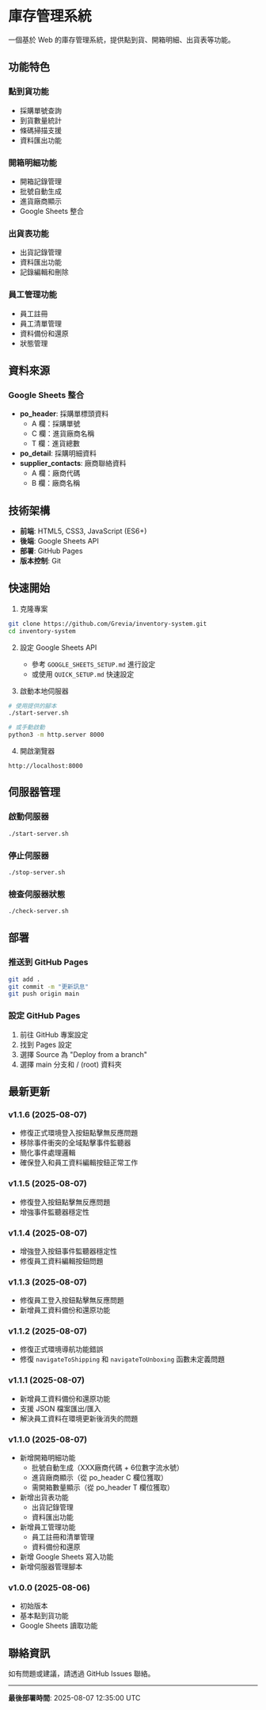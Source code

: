 # 庫存管理系統

一個基於 Web 的庫存管理系統，提供點到貨、開箱明細、出貨表等功能。

## 功能特色

### 點到貨功能
- 採購單號查詢
- 到貨數量統計
- 條碼掃描支援
- 資料匯出功能

### 開箱明細功能
- 開箱記錄管理
- 批號自動生成
- 進貨廠商顯示
- Google Sheets 整合

### 出貨表功能
- 出貨記錄管理
- 資料匯出功能
- 記錄編輯和刪除

### 員工管理功能
- 員工註冊
- 員工清單管理
- 資料備份和還原
- 狀態管理

## 資料來源

### Google Sheets 整合
- **po_header**: 採購單標頭資料
  - A 欄：採購單號
  - C 欄：進貨廠商名稱
  - T 欄：進貨總數
- **po_detail**: 採購明細資料
- **supplier_contacts**: 廠商聯絡資料
  - A 欄：廠商代碼
  - B 欄：廠商名稱

## 技術架構

- **前端**: HTML5, CSS3, JavaScript (ES6+)
- **後端**: Google Sheets API
- **部署**: GitHub Pages
- **版本控制**: Git

## 快速開始

1. 克隆專案
```bash
git clone https://github.com/Grevia/inventory-system.git
cd inventory-system
```

2. 設定 Google Sheets API
   - 參考 `GOOGLE_SHEETS_SETUP.md` 進行設定
   - 或使用 `QUICK_SETUP.md` 快速設定

3. 啟動本地伺服器
```bash
# 使用提供的腳本
./start-server.sh

# 或手動啟動
python3 -m http.server 8000
```

4. 開啟瀏覽器
```
http://localhost:8000
```

## 伺服器管理

### 啟動伺服器
```bash
./start-server.sh
```

### 停止伺服器
```bash
./stop-server.sh
```

### 檢查伺服器狀態
```bash
./check-server.sh
```

## 部署

### 推送到 GitHub Pages
```bash
git add .
git commit -m "更新訊息"
git push origin main
```

### 設定 GitHub Pages
1. 前往 GitHub 專案設定
2. 找到 Pages 設定
3. 選擇 Source 為 "Deploy from a branch"
4. 選擇 main 分支和 / (root) 資料夾

## 最新更新

### v1.1.6 (2025-08-07)
- 修復正式環境登入按鈕點擊無反應問題
- 移除事件衝突的全域點擊事件監聽器
- 簡化事件處理邏輯
- 確保登入和員工資料編輯按鈕正常工作

### v1.1.5 (2025-08-07)
- 修復登入按鈕點擊無反應問題
- 增強事件監聽器穩定性

### v1.1.4 (2025-08-07)
- 增強登入按鈕事件監聽器穩定性
- 修復員工資料編輯按鈕問題

### v1.1.3 (2025-08-07)
- 修復員工登入按鈕點擊無反應問題
- 新增員工資料備份和還原功能

### v1.1.2 (2025-08-07)
- 修復正式環境導航功能錯誤
- 修復 `navigateToShipping` 和 `navigateToUnboxing` 函數未定義問題

### v1.1.1 (2025-08-07)
- 新增員工資料備份和還原功能
- 支援 JSON 檔案匯出/匯入
- 解決員工資料在環境更新後消失的問題

### v1.1.0 (2025-08-07)
- 新增開箱明細功能
  - 批號自動生成（XXX廠商代碼 + 6位數字流水號）
  - 進貨廠商顯示（從 po_header C 欄位獲取）
  - 需開箱數量顯示（從 po_header T 欄位獲取）
- 新增出貨表功能
  - 出貨記錄管理
  - 資料匯出功能
- 新增員工管理功能
  - 員工註冊和清單管理
  - 資料備份和還原
- 新增 Google Sheets 寫入功能
- 新增伺服器管理腳本

### v1.0.0 (2025-08-06)
- 初始版本
- 基本點到貨功能
- Google Sheets 讀取功能

## 聯絡資訊

如有問題或建議，請透過 GitHub Issues 聯絡。

---

**最後部署時間**: 2025-08-07 12:35:00 UTC 